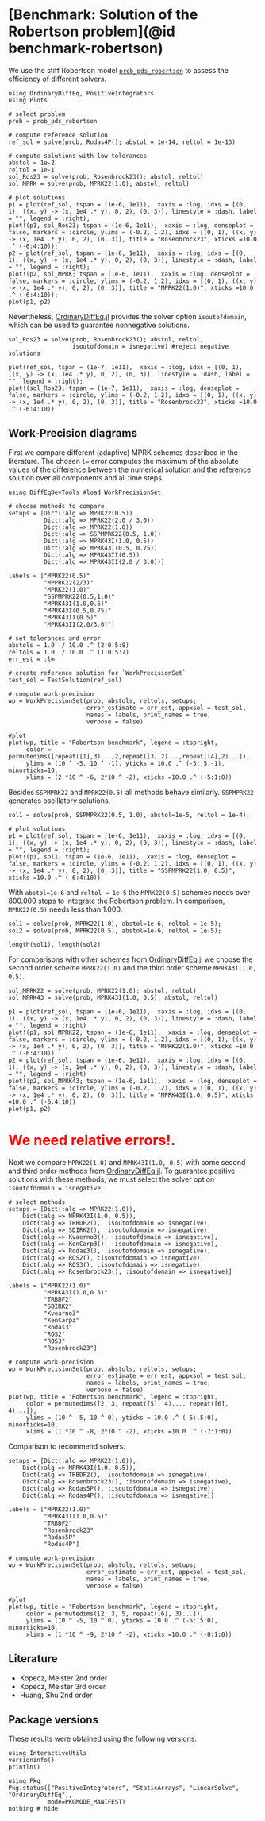 # [Benchmark: Solution of the Robertson problem](@id benchmark-robertson)

We use the stiff Robertson model [`prob_pds_robertson`](@ref) to assess the efficiency of different solvers.


```@example ROBER
using OrdinaryDiffEq, PositiveIntegrators
using Plots

# select problem
prob = prob_pds_robertson

# compute reference solution 
ref_sol = solve(prob, Rodas4P(); abstol = 1e-14, reltol = 1e-13)

# compute solutions with low tolerances
abstol = 1e-2
reltol = 1e-1
sol_Ros23 = solve(prob, Rosenbrock23(); abstol, reltol)
sol_MPRK = solve(prob, MPRK22(1.0); abstol, reltol)

# plot solutions
p1 = plot(ref_sol, tspan = (1e-6, 1e11),  xaxis = :log, idxs = [(0, 1), ((x, y) -> (x, 1e4 .* y), 0, 2), (0, 3)], linestyle = :dash, label = "", legend = :right);
plot!(p1, sol_Ros23; tspan = (1e-6, 1e11),  xaxis = :log, denseplot = false, markers = :circle, ylims = (-0.2, 1.2), idxs = [(0, 1), ((x, y) -> (x, 1e4 .* y), 0, 2), (0, 3)], title = "Rosenbrock23", xticks =10.0 .^ (-6:4:10));
p2 = plot(ref_sol, tspan = (1e-6, 1e11),  xaxis = :log, idxs = [(0, 1), ((x, y) -> (x, 1e4 .* y), 0, 2), (0, 3)], linestyle = :dash, label = "", legend = :right);
plot!(p2, sol_MPRK; tspan = (1e-6, 1e11),  xaxis = :log, denseplot = false, markers = :circle, ylims = (-0.2, 1.2), idxs = [(0, 1), ((x, y) -> (x, 1e4 .* y), 0, 2), (0, 3)], title = "MPRK22(1.0)", xticks =10.0 .^ (-6:4:10));
plot(p1, p2)
```

Nevertheless, [OrdinaryDiffEq.jl](https://docs.sciml.ai/OrdinaryDiffEq/stable/) provides the solver option `isoutofdomain`, which can be used to guarantee nonnegative solutions.

```@example ROBER
sol_Ros23 = solve(prob, Rosenbrock23(); abstol, reltol, 
                  isoutofdomain = isnegative) #reject negative solutions

plot(ref_sol, tspan = (1e-7, 1e11),  xaxis = :log, idxs = [(0, 1), ((x, y) -> (x, 1e4 .* y), 0, 2), (0, 3)], linestyle = :dash, label = "", legend = :right);
plot!(sol_Ros23; tspan = (1e-7, 1e11),  xaxis = :log, denseplot = false, markers = :circle, ylims = (-0.2, 1.2), idxs = [(0, 1), ((x, y) -> (x, 1e4 .* y), 0, 2), (0, 3)], title = "Rosenbrock23", xticks =10.0 .^ (-6:4:10))
```

## Work-Precision diagrams

First we compare different (adaptive) MPRK schemes described in the literature. The chosen `l∞` error computes the maximum of the absolute values of the difference between the numerical solution and the reference solution over all components and all time steps.

```@example ROBER
using DiffEqDevTools #load WorkPrecisionSet

# choose methods to compare
setups = [Dict(:alg => MPRK22(0.5))  
          Dict(:alg => MPRK22(2.0 / 3.0))
          Dict(:alg => MPRK22(1.0))
          Dict(:alg => SSPMPRK22(0.5, 1.0))  
          Dict(:alg => MPRK43I(1.0, 0.5))
          Dict(:alg => MPRK43I(0.5, 0.75))
          Dict(:alg => MPRK43II(0.5))
          Dict(:alg => MPRK43II(2.0 / 3.0))]

labels = ["MPRK22(0.5)"
          "MPPRK22(2/3)"
          "MPRK22(1.0)"
          "SSPMPRK22(0.5,1.0)"
          "MPRK43I(1.0,0.5)"
          "MPRK43I(0.5,0.75)"
          "MPRK43II(0.5)"
          "MPRK43II(2.0/3.0)"]

# set tolerances and error
abstols = 1.0 ./ 10.0 .^ (2:0.5:8)
reltols = 1.0 ./ 10.0 .^ (1:0.5:7)
err_est = :l∞

# create reference solution for `WorkPrecisionSet`
test_sol = TestSolution(ref_sol)

# compute work-precision
wp = WorkPrecisionSet(prob, abstols, reltols, setups;
                      error_estimate = err_est, appxsol = test_sol,
                      names = labels, print_names = true,
                      verbose = false)

#plot
plot(wp, title = "Robertson benchmark", legend = :topright,
     color = permutedims([repeat([1],3)...,2,repeat([3],2)...,repeat([4],2)...]),
     ylims = (10 ^ -5, 10 ^ -1), yticks = 10.0 .^ (-5:.5:-1), minorticks=10,
     xlims = (2 *10 ^ -6, 2*10 ^ -2), xticks =10.0 .^ (-5:1:0))
```

Besides `SSPMPRK22` and `MPRK22(0.5)` all methods behave similarly. `SSPMPRK22` generates oscillatory solutions.

```@example ROBER
sol1 = solve(prob, SSPMPRK22(0.5, 1.0), abstol=1e-5, reltol = 1e-4);

# plot solutions
p1 = plot(ref_sol, tspan = (1e-6, 1e11),  xaxis = :log, idxs = [(0, 1), ((x, y) -> (x, 1e4 .* y), 0, 2), (0, 3)], linestyle = :dash, label = "", legend = :right);
plot!(p1, sol1; tspan = (1e-6, 1e11),  xaxis = :log, denseplot = false, markers = :circle, ylims = (-0.2, 1.2), idxs = [(0, 1), ((x, y) -> (x, 1e4 .* y), 0, 2), (0, 3)], title = "SSPMPRK22(1.0, 0.5)", xticks =10.0 .^ (-6:4:10))
```

With `abstol=1e-6` and `reltol = 1e-5` the `MPRK22(0.5)` schemes needs over 800.000 steps to integrate the Robertson problem. In comparison, `MPRK22(0.5)` needs less than 1.000.

```@example ROBER
sol1 = solve(prob, MPRK22(1.0), abstol=1e-6, reltol = 1e-5);
sol2 = solve(prob, MPRK22(0.5), abstol=1e-6, reltol = 1e-5);

length(sol1), length(sol2)
```

For comparisons with other schemes from [OrdinaryDiffEq.jl](https://docs.sciml.ai/OrdinaryDiffEq/stable/) we choose the second order scheme `MPRK22(1.0)` and the third order scheme `MPRK43I(1.0, 0.5)`.

```@example ROBER
sol_MPRK22 = solve(prob, MPRK22(1.0); abstol, reltol)
sol_MPRK43 = solve(prob, MPRK43I(1.0, 0.5); abstol, reltol)

p1 = plot(ref_sol, tspan = (1e-6, 1e11),  xaxis = :log, idxs = [(0, 1), ((x, y) -> (x, 1e4 .* y), 0, 2), (0, 3)], linestyle = :dash, label = "", legend = :right)
plot!(p1, sol_MPRK22; tspan = (1e-6, 1e11),  xaxis = :log, denseplot = false, markers = :circle, ylims = (-0.2, 1.2), idxs = [(0, 1), ((x, y) -> (x, 1e4 .* y), 0, 2), (0, 3)], title = "MPRK22(1.0)", xticks =10.0 .^ (-6:4:10))
p2 = plot(ref_sol, tspan = (1e-6, 1e11),  xaxis = :log, idxs = [(0, 1), ((x, y) -> (x, 1e4 .* y), 0, 2), (0, 3)], linestyle = :dash, label = "", legend = :right)
plot!(p2, sol_MPRK43; tspan = (1e-6, 1e11),  xaxis = :log, denseplot = false, markers = :circle, ylims = (-0.2, 1.2), idxs = [(0, 1), ((x, y) -> (x, 1e4 .* y), 0, 2), (0, 3)], title = "MPRK43I(1.0, 0.5)", xticks =10.0 .^ (-6:4:10))
plot(p1, p2)
```

# <span style="color:red">**We need relative errors!**</span>.

Next we compare `MPRK22(1.0)` and `MPRK43I(1.0, 0.5)` with some second and third order methods from [OrdinaryDiffEq.jl](https://docs.sciml.ai/OrdinaryDiffEq/stable/). To guarantee positive solutions with these methods, we must select the solver option `isoutofdomain = isnegative`.

```@example ROBER
# select methods
setups = [Dict(:alg => MPRK22(1.0)),
    Dict(:alg => MPRK43I(1.0, 0.5)),
    Dict(:alg => TRBDF2(), :isoutofdomain => isnegative),
    Dict(:alg => SDIRK2(), :isoutofdomain => isnegative),
    Dict(:alg => Kvaerno3(), :isoutofdomain => isnegative),
    Dict(:alg => KenCarp3(), :isoutofdomain => isnegative),
    Dict(:alg => Rodas3(), :isoutofdomain => isnegative),
    Dict(:alg => ROS2(), :isoutofdomain => isnegative),
    Dict(:alg => ROS3(), :isoutofdomain => isnegative),
    Dict(:alg => Rosenbrock23(), :isoutofdomain => isnegative)]

labels = ["MPRK22(1.0)"
          "MPRK43I(1.0,0.5)"
          "TRBDF2"
          "SDIRK2"
          "Kvearno3"
          "KenCarp3"
          "Rodas3"
          "ROS2"
          "ROS3"
          "Rosenbrock23"]

# compute work-precision
wp = WorkPrecisionSet(prob, abstols, reltols, setups;
                      error_estimate = err_est, appxsol = test_sol,
                      names = labels, print_names = true,                     
                      verbose = false)
plot(wp, title = "Robertson benchmark", legend = :topright,
     color = permutedims([2, 3, repeat([5], 4)..., repeat([6], 4)...]),
     ylims = (10 ^ -5, 10 ^ 0), yticks = 10.0 .^ (-5:.5:0), minorticks=10,
     xlims = (1 *10 ^ -8, 2*10 ^ -2), xticks =10.0 .^ (-7:1:0))
```

Comparison to recommend solvers.
```@example ROBER
setups = [Dict(:alg => MPRK22(1.0)),
    Dict(:alg => MPRK43I(1.0, 0.5)),
    Dict(:alg => TRBDF2(), :isoutofdomain => isnegative),
    Dict(:alg => Rosenbrock23(), :isoutofdomain => isnegative),
    Dict(:alg => Rodas5P(), :isoutofdomain => isnegative),
    Dict(:alg => Rodas4P(), :isoutofdomain => isnegative)]

labels = ["MPRK22(1.0)"
          "MPRK43I(1.0,0.5)"
          "TRBDF2"
          "Rosenbrock23"
          "Rodas5P"
          "Rodas4P"]

# compute work-precision
wp = WorkPrecisionSet(prob, abstols, reltols, setups;
                      error_estimate = err_est, appxsol = test_sol,
                      names = labels, print_names = true,
                      verbose = false)

#plot                      
plot(wp, title = "Robertson benchmark", legend = :topright,
     color = permutedims([2, 3, 5, repeat([6], 3)...]),
     ylims = (10 ^ -5, 10 ^ 0), yticks = 10.0 .^ (-5:.5:0), minorticks=10,
     xlims = (1 *10 ^ -9, 2*10 ^ -2), xticks =10.0 .^ (-8:1:0))
```

## Literature
- Kopecz, Meister 2nd order
- Kopecz, Meister 3rd order
- Huang, Shu 2nd order


## Package versions

These results were obtained using the following versions.
```@example ROBER
using InteractiveUtils
versioninfo()
println()

using Pkg
Pkg.status(["PositiveIntegrators", "StaticArrays", "LinearSolve", "OrdinaryDiffEq"],
           mode=PKGMODE_MANIFEST)
nothing # hide
```

